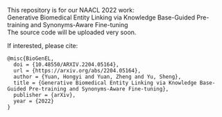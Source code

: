 This repository is for our NAACL 2022 work:  
Generative Biomedical Entity Linking via Knowledge Base-Guided Pre-training and Synonyms-Aware Fine-tuning  
The source code will be uploaded very soon.

If interested, please cite:
```
@misc{BioGenEL,
  doi = {10.48550/ARXIV.2204.05164},
  url = {https://arxiv.org/abs/2204.05164},
  author = {Yuan, Hongyi and Yuan, Zheng and Yu, Sheng},
  title = {Generative Biomedical Entity Linking via Knowledge Base-Guided Pre-training and Synonyms-Aware Fine-tuning},
  publisher = {arXiv},
  year = {2022}
}
```